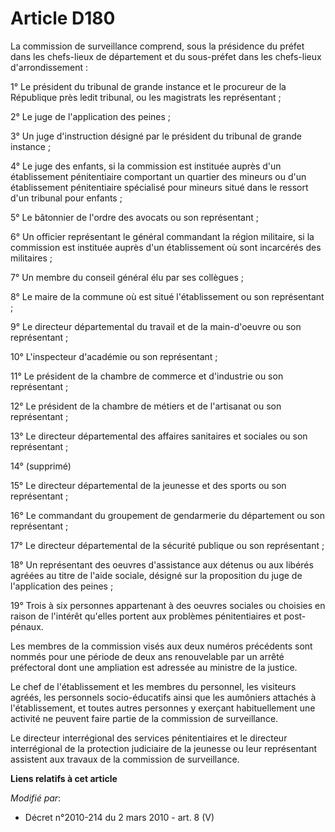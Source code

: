# Article D180

La commission de surveillance comprend, sous la présidence du préfet dans les chefs-lieux de département et du sous-préfet
dans les chefs-lieux d'arrondissement : 

1° Le président du tribunal de grande instance et le procureur de la République près ledit tribunal, ou les magistrats les
représentant ; 

2° Le juge de l'application des peines ; 

3° Un juge d'instruction désigné par le président du tribunal de grande instance ; 

4° Le juge des enfants, si la commission est instituée auprès d'un établissement pénitentiaire comportant un quartier des
mineurs ou d'un établissement pénitentiaire spécialisé pour mineurs situé dans le ressort d'un tribunal pour enfants ; 

5° Le bâtonnier de l'ordre des avocats ou son représentant ; 

6° Un officier représentant le général commandant la région militaire, si la commission est instituée auprès d'un
établissement où sont incarcérés des militaires ; 

7° Un membre du conseil général élu par ses collègues ; 

8° Le maire de la commune où est situé l'établissement ou son représentant ; 

9° Le directeur départemental du travail et de la main-d'oeuvre ou son représentant ; 

10° L'inspecteur d'académie ou son représentant ; 

11° Le président de la chambre de commerce et d'industrie ou son représentant ; 

12° Le président de la chambre de métiers et de l'artisanat ou son représentant ; 

13° Le directeur départemental des affaires sanitaires et sociales ou son représentant ; 

14° (supprimé) 

15° Le directeur départemental de la jeunesse et des sports ou son représentant ; 

16° Le commandant du groupement de gendarmerie du département ou son représentant ; 

17° Le directeur départemental de la sécurité publique ou son représentant ; 

18° Un représentant des oeuvres d'assistance aux détenus ou aux libérés agréées au titre de l'aide sociale, désigné sur la
proposition du juge de l'application des peines ; 

19° Trois à six personnes appartenant à des oeuvres sociales ou choisies en raison de l'intérêt qu'elles portent aux
problèmes pénitentiaires et post-pénaux. 

Les membres de la commission visés aux deux numéros précédents sont nommés pour une période de deux ans renouvelable par un
arrêté préfectoral dont une ampliation est adressée au ministre de la justice. 

Le chef de l'établissement et les membres du personnel, les visiteurs agréés, les personnels socio-éducatifs ainsi que les
aumôniers attachés à l'établissement, et toutes autres personnes y exerçant habituellement une activité ne peuvent faire
partie de la commission de surveillance. 

Le directeur interrégional des services pénitentiaires et le        directeur interrégional de la protection judiciaire de la
jeunesse ou leur représentant assistent aux travaux de la commission de surveillance.

**Liens relatifs à cet article**

_Modifié par_:

  - Décret n°2010-214 du 2 mars 2010 - art. 8 (V)

